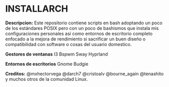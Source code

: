# INSTALLARCH

**Descripcion:**
Este repositorio contiene scripts en bash adoptando un poco de los estándares POSIX pero con un poco de bashismos que instala mis configuraciones personales así como entornos de escritorio completo enfocado a la mejora de rendimiento si sacrificar un buen diseño o compatibilidad con software o cosas del usuario domestico.

**Gestores de ventanas**
I3
Bspwm
Sway
Hyprland

**Entornos de escritorios**
Gnome
Budgie

**Creditos:**
@mxhectorvega @darch7 @cristoalv @bourne_again @tenashito y muchos otros de la comunidad Linux.

